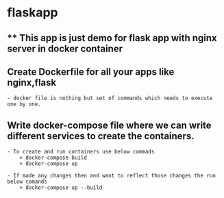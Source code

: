 # flaskapp

## ** This app is just demo for flask app with nginx server in docker container 


## Create Dockerfile for all your apps like nginx,flask
	
	- docker file is nothing but set of commands which needs to execute one by one.

## Write docker-compose file where we can write different services to create the containers.
	
	- To create and run containers use below commads
		> docker-compose build
		> docker-compose up

	- If made any changes then and want to reflect those changes the run below comands
		> docker-compose up --build
